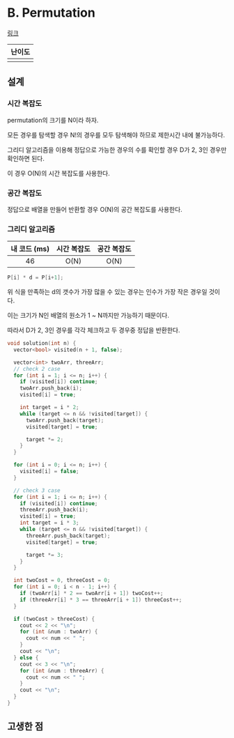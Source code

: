 # B. Permutation

[링크](https://codeforces.com/contest/1701/problem/B)

| 난이도 |
| :----: |
|        |

## 설계

### 시간 복잡도

permutation의 크기를 N이라 하자.

모든 경우를 탐색할 경우 N!의 경우를 모두 탐색해야 하므로 제한시간 내에 불가능하다.

그리디 알고리즘을 이용해 정답으로 가능한 경우의 수를 확인할 경우 D가 2, 3인 경우만 확인하면 된다.

이 경우 O(N)의 시간 복잡도를 사용한다.

### 공간 복잡도

정답으로 배열을 만들어 반환할 경우 O(N)의 공간 복잡도를 사용한다.

### 그리디 알고리즘

| 내 코드 (ms) | 시간 복잡도 | 공간 복잡도 |
| :----------: | :---------: | :---------: |
|      46      |    O(N)     |    O(N)     |

```cpp
P[i] * d = P[i+1];
```

위 식을 만족하는 d의 갯수가 가장 많을 수 있는 경우는 인수가 가장 작은 경우일 것이다.

이는 크기가 N인 배열의 원소가 1 ~ N까지만 가능하기 때문이다.

따라서 D가 2, 3인 경우를 각각 체크하고 두 경우중 정답을 반환한다.

```cpp
void solution(int n) {
  vector<bool> visited(n + 1, false);

  vector<int> twoArr, threeArr;
  // check 2 case
  for (int i = 1; i <= n; i++) {
    if (visited[i]) continue;
    twoArr.push_back(i);
    visited[i] = true;

    int target = i * 2;
    while (target <= n && !visited[target]) {
      twoArr.push_back(target);
      visited[target] = true;

      target *= 2;
    }
  }

  for (int i = 0; i <= n; i++) {
    visited[i] = false;
  }

  // check 3 case
  for (int i = 1; i <= n; i++) {
    if (visited[i]) continue;
    threeArr.push_back(i);
    visited[i] = true;
    int target = i * 3;
    while (target <= n && !visited[target]) {
      threeArr.push_back(target);
      visited[target] = true;

      target *= 3;
    }
  }

  int twoCost = 0, threeCost = 0;
  for (int i = 0; i < n - 1; i++) {
    if (twoArr[i] * 2 == twoArr[i + 1]) twoCost++;
    if (threeArr[i] * 3 == threeArr[i + 1]) threeCost++;
  }

  if (twoCost > threeCost) {
    cout << 2 << "\n";
    for (int &num : twoArr) {
      cout << num << " ";
    }
    cout << "\n";
  } else {
    cout << 3 << "\n";
    for (int &num : threeArr) {
      cout << num << " ";
    }
    cout << "\n";
  }
}
```

## 고생한 점
